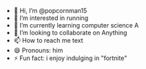 - 👋 Hi, I’m @popcornman15
- 👀 I’m interested in running
- 🌱 I’m currently learning computer science A
- 💞️ I’m looking to collaborate on Anything
- 📫 How to reach me text
- 😄 Pronouns: him
- ⚡ Fun fact: i enjoy indulging in "fortnite"

<!---
popcornman15/popcornman15 is a ✨ special ✨ repository because its `README.md` (this file) appears on your GitHub profile.
You can click the Preview link to take a look at your changes.
--->
